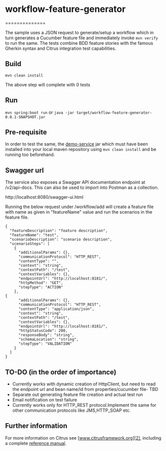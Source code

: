 # workflow-feature-generator
==============

The sample uses a JSON request to generate/setup a workflow which in turn generates a Cucumber feature file and immediately invoke ```mvn verify``` to run the same. The tests combine BDD feature stories with the famous 
Gherkin syntax and Citrus integration test capabilities. 

Build
-------
```mvn clean install``` 

The above step will complete with 0 tests
 
Run
---------
```mvn spring:boot run``` or ```java -jar target/workflow-feature-generator-0.0.1-SNAPSHOT.jar```

Pre-requisite
---------
In order to test the same, the [demo-service](../../../demo-service/) jar which must have been installed into your local maven repository using `mvn clean install` and be running too beforehand.

Swagger url
----------
The service also exposes a Swagger API documentation endpoint at /v2/api-docs. This can also be used to import into Postman as a collection.

http://localhost:8080/swagger-ui.html

Running the below request under /workflow/add will create a feature file with name as given in "featureName" value and run the scenarios in the feature file.

```
{
  "featureDescription": "feature description",
  "featureName": "test",
  "scenarioDescription": "scenario description",
  "scenarioSteps": [
    {
      "additionalParams": {},
      "communicationProtocol": "HTTP_REST",
      "contentType": "",
      "context": "string",
      "contextPath": "/test",
      "contextVariables": {},
      "endpointUrl": "http://localhost:8181/",
      "httpMethod": "GET",
      "stepType": "ACTION"
    },
{
      "additionalParams": {},
      "communicationProtocol": "HTTP_REST",
      "contentType": "application/json",
      "context": "string",
      "contextPath": "/test",
      "contextVariables": {},
      "endpointUrl": "http://localhost:8181/",
      "httpStatusCode": 200,
      "responseBody": "string",
      "schemaLocation": "string",
      "stepType": "VALIDATION"
    }
  ]
}
```
TO-DO (in the order of importance)
-------
* Currently works with dynamic creation of HttpClient, but need to read the endpoint url and bean name/id from properties/cucumber file- TBD
* Separate out generating feature file creation and actual test run
* Email notification on test failure
* Currently works only for HTTP_REST protocol.Implement the same for other communication protocols like JMS,HTTP_SOAP etc.

Further information
---------

For more information on Citrus see [www.citrusframework.org][2], including
a complete [reference manual][3].

 [1]: https://www.citrusframework.org/img/brand-logo.png "Citrus"
 [2]: https://www.citrusframework.org
 [3]: https://www.citrusframework.org/reference/html/
 [4]: https://www.citrusframework.org/reference/html#cucumber
 [5]: https://github.com/rbkumar88/workflow-feature-generator/blob/master/src/test/java/com/workflow/CitrusEndpointConfig.java#L15
